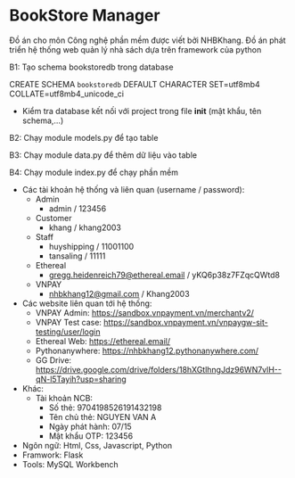 # BookStore Manager

Đồ án cho môn Công nghệ phần mềm được viết bởi NHBKhang. Đồ án phát triển hệ thống web quản lý nhà sách dựa trên framework của python

B1: Tạo schema bookstoredb trong database

CREATE SCHEMA `bookstoredb` DEFAULT CHARACTER SET=utf8mb4 COLLATE=utf8mb4_unicode_ci

- Kiểm tra database kết nối với project trong file __init__ (mật khẩu, tên schema,...)

B2: Chạy module models.py để tạo table

B3: Chạy module data.py để thêm dữ liệu vào table

B4: Chạy module index.py để chạy phần mềm


* Các tài khoản hệ thống và liên quan (username / password):
  - Admin
     + admin / 123456
  - Customer
     + khang / khang2003
  - Staff
     + huyshipping / 11001100
     + tansaling / 11111
  - Ethereal
     + gregg.heidenreich79@ethereal.email / yKQ6p38z7FZqcQWtd8
  - VNPAY
     + nhbkhang12@gmail.com / Khang2003
* Các website liên quan tới hệ thống:
  - VNPAY Admin: https://sandbox.vnpayment.vn/merchantv2/
  - VNPAY Test case:  https://sandbox.vnpayment.vn/vnpaygw-sit-testing/user/login
  - Ethereal Web: https://ethereal.email/
  - Pythonanywhere: https://nhbkhang12.pythonanywhere.com/
  - GG Drive: https://drive.google.com/drive/folders/18hXGtlhngJdz96WN7vlH--qN-l5Tayih?usp=sharing
* Khác:
  - Tài khoản NCB:
    + Số thẻ: 9704198526191432198
    + Tên chủ thẻ: NGUYEN VAN A
    + Ngày phát hành: 07/15
    + Mật khẩu OTP: 123456
* Ngôn ngữ: Html, Css, Javascript, Python
* Framwork: Flask
* Tools: MySQL Workbench
